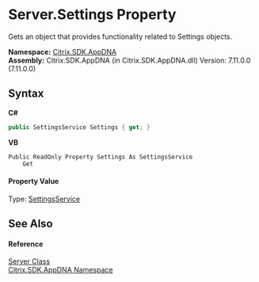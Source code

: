 # Server.Settings Property 
 

Gets an object that provides functionality related to Settings objects.

**Namespace:**&nbsp;[Citrix.SDK.AppDNA](index.md)<br />**Assembly:**&nbsp;Citrix.SDK.AppDNA (in Citrix.SDK.AppDNA.dll) Version: 7.11.0.0 (7.11.0.0)

## Syntax

**C#**
```csharp
public SettingsService Settings { get; }
```

**VB**
```vbnet
Public ReadOnly Property Settings As SettingsService
	Get
```


#### Property Value
Type: <a href="0395b3d2-0f6d-2a87-d82c-94c7b72a8541">SettingsService</a>

## See Also


#### Reference
<a href="9526f2d1-4eea-2d1b-5877-370f5ea93fd1">Server Class</a><br /><a href="fe2d265b-410b-8b11-1eb4-a790e0b062bf">Citrix.SDK.AppDNA Namespace</a><br />